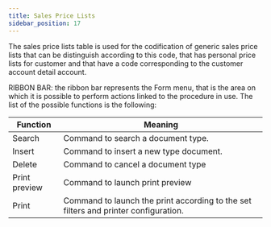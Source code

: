 ```yaml
---
title: Sales Price Lists
sidebar_position: 17
---
```


The sales price lists table is used for the codification of generic sales price lists that can be distinguish according to this code, that has personal price lists for customer and that have a code corresponding to the customer account detail account.

RIBBON BAR: the ribbon bar represents the Form menu, that is the area on which it is possible to perform actions linked to the procedure in use. The list of the possible functions is the following:



| Function | Meaning |
| --- | --- |
| Search | Command to search a document type. |
| Insert | Command to insert a new type document. |
| Delete | Command to cancel a document type |
| Print preview | Command to launch print preview |
| Print | Command to launch the print according to the set filters and printer configuration. |






